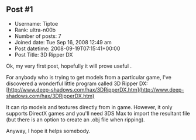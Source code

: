 ## Post #1
- Username: Tiptoe
- Rank: ultra-n00b
- Number of posts: 7
- Joined date: Tue Sep 16, 2008 12:49 am
- Post datetime: 2008-09-19T07:15:41+00:00
- Post Title: 3D Ripper DX

Ok, my very first post, hopefully it will prove useful  .

For anybody who is trying to get models from a particular game, I've discovered a wonderful little program called 3D Ripper DX: [http://www.deep-shadows.com/hax/3DRipperDX.htm](http://www.deep-shadows.com/hax/3DRipperDX.htm)

It can rip models and textures directly from in game. However, it only supports DirectX games and you'll need 3DS Max to import the resultant file (but there is an option to create an .obj file when ripping).

Anyway, I hope it helps somebody.
